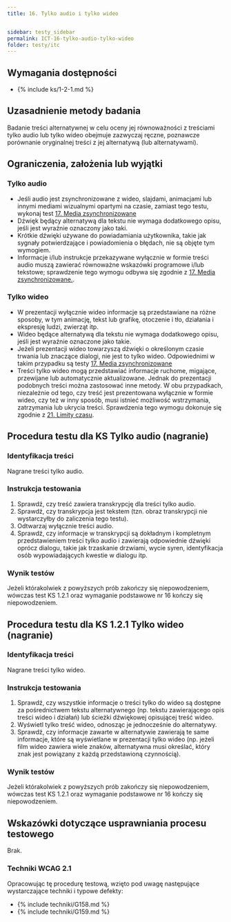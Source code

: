 ```yaml
---
title: 16. Tylko audio i tylko wideo


sidebar: testy_sidebar
permalink: ICT-16-tylko-audio-tylko-wideo
folder: testy/itc
---
```



## Wymagania dostępności
- {% include ks/1-2-1.md %}

## Uzasadnienie metody badania
Badanie treści alternatywnej w celu oceny jej równoważności z treściami tylko audio lub tylko wideo obejmuje zazwyczaj ręczne, poznawcze porównanie oryginalnej treści z jej alternatywą (lub alternatywami).

## Ograniczenia, założenia lub wyjątki

### Tylko audio
-   Jeśli audio jest zsynchronizowane z wideo, slajdami, animacjami lub innymi mediami wizualnymi opartymi na czasie, zamiast tego testu, wykonaj test [17. Media zsynchronizowane](ICT_17_media-zsynchronizowane)
-   Dźwięk będący alternatywą dla tekstu nie wymaga dodatkowego opisu, jeśli jest wyraźnie oznaczony jako taki.
-   Krótkie dźwięki używane do powiadamiania użytkownika, takie jak sygnały potwierdzające i powiadomienia o błędach, nie są objęte tym wymogiem.
-   Informacje i/lub instrukcje przekazywane wyłącznie w formie treści audio muszą zawierać równoważne wskazówki programowe i/lub tekstowe; sprawdzenie tego wymogu odbywa się zgodnie z [17. Media zsynchronizowane.](ICT_17_media-zsynchronizowane).


### Tylko wideo
-   W prezentacji wyłącznie wideo informacje są przedstawiane na różne sposoby, w tym animację, tekst lub grafikę, otoczenie i tło, działania i ekspresję ludzi, zwierząt itp.
-   Wideo będące alternatywą dla tekstu nie wymaga dodatkowego opisu, jeśli jest wyraźnie oznaczone jako takie.
-   Jeżeli prezentacji wideo towarzyszą dźwięki o określonym czasie trwania lub znaczące dialogi, nie jest to tylko wideo. Odpowiednimi w takim przypadku są testy [17. Media zsynchronizowane](ICT_17_media-zsynchronizowane)
-   Treści tylko wideo mogą przedstawiać informacje ruchome, migające, przewijane lub automatycznie aktualizowane. Jednak do prezentacji podobnych treści można zastosować inne metody. W obu przypadkach, niezależnie od tego, czy treść jest prezentowana wyłącznie w formie wideo, czy też w inny sposób, musi istnieć możliwość wstrzymania, zatrzymania lub ukrycia treści. Sprawdzenia tego wymogu dokonuje się zgodnie z [21. Limity czasu](ICT_21_limity-czasu).

## Procedura testu dla KS Tylko audio (nagranie)

### Identyfikacja treści
Nagrane treści tylko audio.

### Instrukcja testowania
1.  Sprawdź, czy treść zawiera transkrypcję dla treści tylko audio.
2.  Sprawdź, czy transkrypcja jest tekstem (tzn. obraz transkrypcji nie wystarczyłby do zaliczenia tego testu).
3.  Odtwarzaj wyłącznie treści audio.
4.  Sprawdź, czy informacje w transkrypcji są dokładnym i kompletnym przedstawieniem treści tylko audio i zawierają odpowiednie dźwięki oprócz dialogu, takie jak trzaskanie drzwiami, wycie syren, identyfikacja osób wypowiadających kwestie w dialogu itp.

### Wynik testów
Jeżeli którakolwiek z powyższych prób zakończy się niepowodzeniem, wówczas test KS 1.2.1  oraz wymaganie podstawowe nr 16 kończy się niepowodzeniem.

## Procedura testu dla KS 1.2.1 Tylko wideo (nagranie)

### Identyfikacja treści
Nagrane treści tylko wideo.

### Instrukcja testowania
1.  Sprawdź, czy wszystkie informacje o treści tylko do wideo są dostępne za pośrednictwem tekstu alternatywnego (np. tekstu zawierającego opis treści wideo i działań) lub ścieżki dźwiękowej opisującej treść wideo.
2.  Wyświetl tylko treść wideo, odnosząc je jednocześnie do alternatywy.
3.  Sprawdź, czy informacje zawarte w alternatywie zawierają te same informacje, które są wyświetlane w prezentacji tylko wideo (np. jeżeli film wideo zawiera wiele znaków, alternatywna musi określać, który znak jest powiązany z każdą przedstawioną czynnością).

### Wynik testów
Jeżeli którakolwiek z powyższych prób zakończy się niepowodzeniem, wówczas test KS 1.2.1  oraz wymaganie podstawowe nr 16 kończy się niepowodzeniem.

##  Wskazówki dotyczące usprawniania procesu testowego
Brak.
### Techniki WCAG 2.1
Opracowując tę procedurę testową, wzięto pod uwagę następujące wystarczające techniki i typowe defekty:

- {% include techniki/G158.md %}
- {% include techniki/G159.md %}
